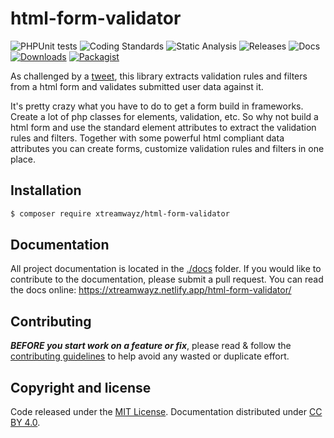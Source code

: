 # html-form-validator

![PHPUnit tests](https://github.com/xtreamwayz/html-form-validator/workflows/PHPUnit%20tests/badge.svg)
![Coding Standards](https://github.com/xtreamwayz/html-form-validator/workflows/Check%20Coding%20Standards/badge.svg)
![Static Analysis](https://github.com/xtreamwayz/html-form-validator/workflows/Static%20Analysis/badge.svg)
![Releases](https://github.com/xtreamwayz/html-form-validator/workflows/Automatic%20Releases/badge.svg)
![Docs](https://github.com/xtreamwayz/html-form-validator/workflows/Publish%20Docs/badge.svg)
[![Downloads](https://img.shields.io/packagist/dt/xtreamwayz/html-form-validator.svg)](https://packagist.org/packages/xtreamwayz/html-form-validator)
[![Packagist](https://img.shields.io/packagist/v/xtreamwayz/html-form-validator.svg)](https://packagist.org/packages/xtreamwayz/html-form-validator)

As challenged by a [tweet](https://twitter.com/Ocramius/status/680817040429592576), this library extracts validation
rules and filters from a html form and validates submitted user data against it.

It's pretty crazy what you have to do to get a form build in frameworks. Create a lot of php classes for elements,
validation, etc. So why not build a html form and use the standard element attributes to extract the validation rules
and filters. Together with some powerful html compliant data attributes you can create forms, customize validation
rules and filters in one place.

## Installation

```bash
$ composer require xtreamwayz/html-form-validator
```

## Documentation

All project documentation is located in the [./docs](./docs) folder. If you would like to contribute
to the documentation, please submit a pull request. You can read the docs online:
https://xtreamwayz.netlify.app/html-form-validator/

## Contributing

**_BEFORE you start work on a feature or fix_**, please read & follow the
[contributing guidelines](https://github.com/xtreamwayz/.github/blob/master/CONTRIBUTING.md#contributing)
to help avoid any wasted or duplicate effort.

## Copyright and license

Code released under the [MIT License](https://github.com/xtreamwayz/.github/blob/master/LICENSE.md).
Documentation distributed under [CC BY 4.0](https://creativecommons.org/licenses/by/4.0/).
